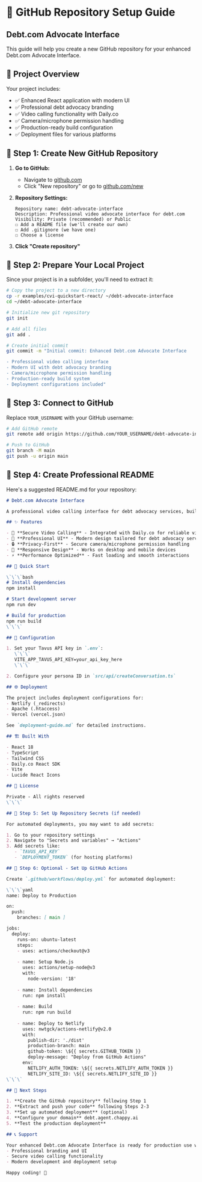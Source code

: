 # 🚀 GitHub Repository Setup Guide
## Debt.com Advocate Interface

This guide will help you create a new GitHub repository for your enhanced Debt.com Advocate Interface.

## 📁 Project Overview

Your project includes:
- ✅ Enhanced React application with modern UI
- ✅ Professional debt advocacy branding
- ✅ Video calling functionality with Daily.co
- ✅ Camera/microphone permission handling
- ✅ Production-ready build configuration
- ✅ Deployment files for various platforms

## 🔧 Step 1: Create New GitHub Repository

1. **Go to GitHub:**
   - Navigate to [github.com](https://github.com)
   - Click "New repository" or go to [github.com/new](https://github.com/new)

2. **Repository Settings:**
   ```
   Repository name: debt-advocate-interface
   Description: Professional video advocate interface for debt.com
   Visibility: Private (recommended) or Public
   ☐ Add a README file (we'll create our own)
   ☐ Add .gitignore (we have one)
   ☐ Choose a license
   ```

3. **Click "Create repository"**

## 🔧 Step 2: Prepare Your Local Project

Since your project is in a subfolder, you'll need to extract it:

```bash
# Copy the project to a new directory
cp -r examples/cvi-quickstart-react/ ~/debt-advocate-interface
cd ~/debt-advocate-interface

# Initialize new git repository
git init

# Add all files
git add .

# Create initial commit
git commit -m "Initial commit: Enhanced Debt.com Advocate Interface

- Professional video calling interface
- Modern UI with debt advocacy branding
- Camera/microphone permission handling
- Production-ready build system
- Deployment configurations included"
```

## 🔧 Step 3: Connect to GitHub

Replace `YOUR_USERNAME` with your GitHub username:

```bash
# Add GitHub remote
git remote add origin https://github.com/YOUR_USERNAME/debt-advocate-interface.git

# Push to GitHub
git branch -M main
git push -u origin main
```

## 📝 Step 4: Create Professional README

Here's a suggested README.md for your repository:

```markdown
# Debt.com Advocate Interface

A professional video calling interface for debt advocacy services, built with React and enhanced with modern UI/UX design.

## ✨ Features

- 🎥 **Secure Video Calling** - Integrated with Daily.co for reliable video sessions
- 🎨 **Professional UI** - Modern design tailored for debt advocacy services
- 🔒 **Privacy-First** - Secure camera/microphone permission handling
- 📱 **Responsive Design** - Works on desktop and mobile devices
- ⚡ **Performance Optimized** - Fast loading and smooth interactions

## 🚀 Quick Start

\`\`\`bash
# Install dependencies
npm install

# Start development server
npm run dev

# Build for production
npm run build
\`\`\`

## 🔧 Configuration

1. Set your Tavus API key in `.env`:
   \`\`\`
   VITE_APP_TAVUS_API_KEY=your_api_key_here
   \`\`\`

2. Configure your persona ID in `src/api/createConversation.ts`

## 🌐 Deployment

The project includes deployment configurations for:
- Netlify (_redirects)
- Apache (.htaccess)
- Vercel (vercel.json)

See `deployment-guide.md` for detailed instructions.

## 🏗️ Built With

- React 18
- TypeScript
- Tailwind CSS
- Daily.co React SDK
- Vite
- Lucide React Icons

## 📄 License

Private - All rights reserved
\`\`\`

## 🔧 Step 5: Set Up Repository Secrets (if needed)

For automated deployments, you may want to add secrets:

1. Go to your repository settings
2. Navigate to "Secrets and variables" → "Actions"
3. Add secrets like:
   - `TAVUS_API_KEY`
   - `DEPLOYMENT_TOKEN` (for hosting platforms)

## 🔧 Step 6: Optional - Set Up GitHub Actions

Create `.github/workflows/deploy.yml` for automated deployment:

\`\`\`yaml
name: Deploy to Production

on:
  push:
    branches: [ main ]

jobs:
  deploy:
    runs-on: ubuntu-latest
    steps:
    - uses: actions/checkout@v3
    
    - name: Setup Node.js
      uses: actions/setup-node@v3
      with:
        node-version: '18'
        
    - name: Install dependencies
      run: npm install
      
    - name: Build
      run: npm run build
      
    - name: Deploy to Netlify
      uses: nwtgck/actions-netlify@v2.0
      with:
        publish-dir: './dist'
        production-branch: main
        github-token: \${{ secrets.GITHUB_TOKEN }}
        deploy-message: "Deploy from GitHub Actions"
      env:
        NETLIFY_AUTH_TOKEN: \${{ secrets.NETLIFY_AUTH_TOKEN }}
        NETLIFY_SITE_ID: \${{ secrets.NETLIFY_SITE_ID }}
\`\`\`

## 🎯 Next Steps

1. **Create the GitHub repository** following Step 1
2. **Extract and push your code** following Steps 2-3
3. **Set up automated deployment** (optional)
4. **Configure your domain** debt.agent.chappy.ai
5. **Test the production deployment**

## 📞 Support

Your enhanced Debt.com Advocate Interface is ready for production use with:
- Professional branding and UI
- Secure video calling functionality
- Modern development and deployment setup

Happy coding! 🚀
